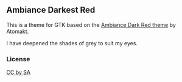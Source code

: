 ## Ambiance Darkest Red

This is a theme for GTK based on the [Ambiance Dark Red theme](http://gnome-look.org/content/show.php/Ambiance+Dark+Red+Theme?content=165030) by Atomakt.

I have deepened the shades of grey to suit my eyes.


### License
[CC by SA](https://creativecommons.org/licenses/by-sa/2.0/)

